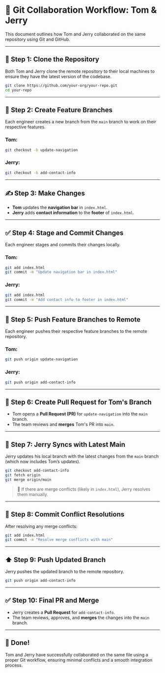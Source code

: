 # 👥 Git Collaboration Workflow: Tom & Jerry

This document outlines how Tom and Jerry collaborated on the same repository using Git and GitHub.

---

## 🔄 Step 1: Clone the Repository

Both Tom and Jerry clone the remote repository to their local machines to ensure they have the latest version of the codebase.

```bash
git clone https://github.com/your-org/your-repo.git
cd your-repo
```

---

## 🌿 Step 2: Create Feature Branches

Each engineer creates a new branch from the `main` branch to work on their respective features.

### Tom:

```bash
git checkout -b update-navigation
```

### Jerry:

```bash
git checkout -b add-contact-info
```

---

## ✍️ Step 3: Make Changes

- **Tom** updates the **navigation bar** in `index.html`.
- **Jerry** adds **contact information** to the **footer** of `index.html`.

---

## ✅ Step 4: Stage and Commit Changes

Each engineer stages and commits their changes locally.

### Tom:

```bash
git add index.html
git commit -m "Update navigation bar in index.html"
```

### Jerry:

```bash
git add index.html
git commit -m "Add contact info to footer in index.html"
```

---

## 🚀 Step 5: Push Feature Branches to Remote

Each engineer pushes their respective feature branches to the remote repository.

### Tom:

```bash
git push origin update-navigation
```

### Jerry:

```bash
git push origin add-contact-info
```

---

## 🔁 Step 6: Create Pull Request for Tom's Branch

- Tom opens a **Pull Request (PR)** for `update-navigation` into the `main` branch.
- The team reviews and **merges** Tom's PR into `main`.

---

## 🔄 Step 7: Jerry Syncs with Latest Main

Jerry updates his local branch with the latest changes from the `main` branch (which now includes Tom’s updates).

```bash
git checkout add-contact-info
git fetch origin
git merge origin/main
```

> 🔧 If there are merge conflicts (likely in `index.html`), Jerry resolves them manually.

---

## 💾 Step 8: Commit Conflict Resolutions

After resolving any merge conflicts:

```bash
git add index.html
git commit -m "Resolve merge conflicts with main"
```

---

## ⬆️ Step 9: Push Updated Branch

Jerry pushes the updated branch to the remote repository.

```bash
git push origin add-contact-info
```

---

## ✅ Step 10: Final PR and Merge

- Jerry creates a **Pull Request** for `add-contact-info`.
- The team reviews, approves, and **merges** the changes into the `main` branch.

---

## 🏁 Done!

Tom and Jerry have successfully collaborated on the same file using a proper Git workflow, ensuring minimal conflicts and a smooth integration process.